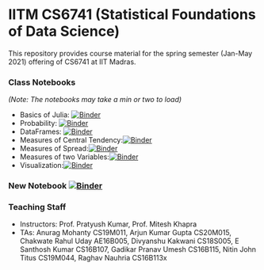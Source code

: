 # IITM CS6741 (Statistical Foundations of Data Science)



This repository provides course material for the spring semester (Jan-May 2021) offering of CS6741 at IIT Madras.

### Class Notebooks

*(Note: The notebooks may take a min or two to load)*

* Basics of Julia: [![Binder](https://mybinder.org/badge_logo.svg)](https://binder.plutojl.org/open?url=https%253A%252F%252Fgithub.com%252Fsashedher%252Fiitm-cs6741%252Fblob%252Fmaster%252Ftutorials%252F01_JuliaBasics.jl%253Fraw%253Dtrue)
* Probability:  [![Binder](https://mybinder.org/badge_logo.svg)](https://binder.plutojl.org/open?url=https%253A%252F%252Fgithub.com%252Fsashedher%252Fiitm-cs6741%252Fblob%252Fmaster%252Ftutorials%252F02_Probability.jl%253Fraw%253Dtrue)
* DataFrames: [![Binder](https://mybinder.org/badge_logo.svg)](https://binder.plutojl.org/open?url=https%253A%252F%252Fgithub.com%252Fsashedher%252Fiitm-cs6741%252Fblob%252Fmaster%252Ftutorials%252F03_DataFrames.jl%253Fraw%253Dtrue)
* Measures of Central Tendency:[![Binder](https://mybinder.org/badge_logo.svg)](https://binder.plutojl.org/open?url=https%253A%252F%252Fgithub.com%252Fsashedher%252Fiitm-cs6741%252Fblob%252Fmaster%252Ftutorials%252F04_MeasuresOfCentralTendency.jl%253Fraw%253Dtrue)
* Measures of Spread:[![Binder](https://mybinder.org/badge_logo.svg)](https://binder.plutojl.org/open?url=https%253A%252F%252Fgithub.com%252Fsashedher%252Fiitm-cs6741%252Fblob%252Fmaster%252Ftutorials%252F05_MeasuresOfSpread.jl%253Fraw%253Dtrue)
* Measures of two Variables:[![Binder](https://mybinder.org/badge_logo.svg)](https://binder.plutojl.org/open?url=https%253A%252F%252Fgithub.com%252Fsashedher%252Fiitm-cs6741%252Fblob%252Fmaster%252Ftutorials%252F06_Measures_of_two_variables.jl%253Fraw%253Dtrue)
* Visualization:[![Binder](https://mybinder.org/badge_logo.svg)](https://binder.plutojl.org/open?url=https%253A%252F%252Fgithub.com%252Fsashedher%252Fiitm-cs6741%252Fblob%252Fmaster%252Ftutorials%252F07_Visualisation.jl%253Fraw%253Dtrue) 

### New Notebook [![Binder](https://mybinder.org/badge_logo.svg)](https://mybinder.org/v2/gh/sashedher/iitm-cs6741/master?urlpath=pluto)

### Teaching Staff

* Instructors: Prof. Pratyush Kumar, Prof. Mitesh Khapra
* TAs: Anurag Mohanty CS19M011, Arjun Kumar Gupta CS20M015, Chakwate Rahul Uday AE16B005, Divyanshu Kakwani CS18S005, E Santhosh Kumar CS16B107, Gadikar Pranav Umesh CS16B115, Nitin John Titus CS19M044, Raghav Nauhria CS16B113x



